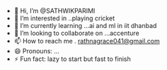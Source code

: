- 👋 Hi, I’m @SATHWIKPARIMI
- 👀 I’m interested in ..playing cricket
- 🌱 I’m currently learning ...ai and ml in iit dhanbad
- 💞️ I’m looking to collaborate on ...accenture 
- 📫 How to reach me . rathnagrace041@gmail.com
- 😄 Pronouns: ...
- ⚡ Fun fact: lazy to start but fast to finish

<!---
SATHWIKPARIMI/SATHWIKPARIMI is a ✨ special ✨ repository because its `README.md` (this file) appears on your GitHub profile.
You can click the Preview link to take a look at your changes.
--->
